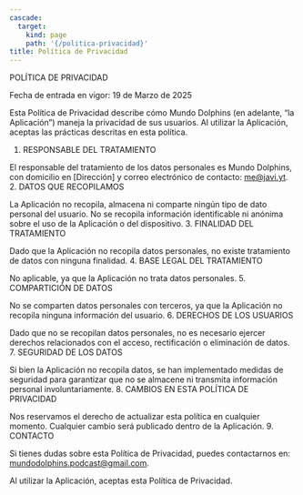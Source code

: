 ```yaml
---
cascade:
  target:
    kind: page
    path: '{/politica-privacidad}'
title: Política de Privacidad
---
```


POLÍTICA DE PRIVACIDAD

Fecha de entrada en vigor: 19 de Marzo de 2025

Esta Política de Privacidad describe cómo Mundo Dolphins (en adelante, “la Aplicación”) maneja la privacidad de sus usuarios. Al utilizar la Aplicación, aceptas las prácticas descritas en esta política.
1. RESPONSABLE DEL TRATAMIENTO

El responsable del tratamiento de los datos personales es Mundo Dolphins, con domicilio en [Dirección] y correo electrónico de contacto: me@javi.yt.
2. DATOS QUE RECOPILAMOS

La Aplicación no recopila, almacena ni comparte ningún tipo de dato personal del usuario. No se recopila información identificable ni anónima sobre el uso de la Aplicación o del dispositivo.
3. FINALIDAD DEL TRATAMIENTO

Dado que la Aplicación no recopila datos personales, no existe tratamiento de datos con ninguna finalidad.
4. BASE LEGAL DEL TRATAMIENTO

No aplicable, ya que la Aplicación no trata datos personales.
5. COMPARTICIÓN DE DATOS

No se comparten datos personales con terceros, ya que la Aplicación no recopila ninguna información del usuario.
6. DERECHOS DE LOS USUARIOS

Dado que no se recopilan datos personales, no es necesario ejercer derechos relacionados con el acceso, rectificación o eliminación de datos.
7. SEGURIDAD DE LOS DATOS

Si bien la Aplicación no recopila datos, se han implementado medidas de seguridad para garantizar que no se almacene ni transmita información personal involuntariamente.
8. CAMBIOS EN ESTA POLÍTICA DE PRIVACIDAD

Nos reservamos el derecho de actualizar esta política en cualquier momento. Cualquier cambio será publicado dentro de la Aplicación.
9. CONTACTO

Si tienes dudas sobre esta Política de Privacidad, puedes contactarnos en: mundodolphins.podcast@gmail.com.

Al utilizar la Aplicación, aceptas esta Política de Privacidad.
